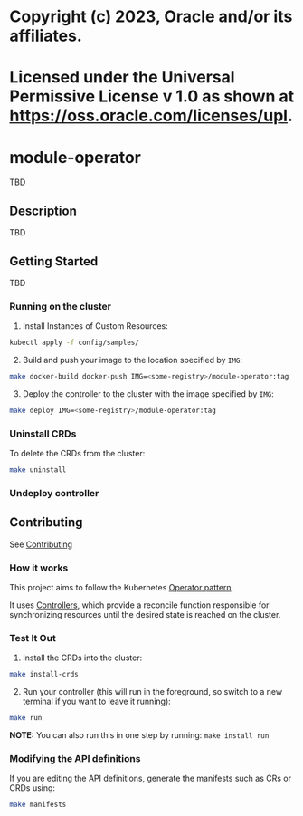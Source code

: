 # Copyright (c) 2023, Oracle and/or its affiliates.
# Licensed under the Universal Permissive License v 1.0 as shown at https://oss.oracle.com/licenses/upl.

# module-operator

TBD

## Description

TBD

## Getting Started

TBD

### Running on the cluster
1. Install Instances of Custom Resources:

```sh
kubectl apply -f config/samples/
```

2. Build and push your image to the location specified by `IMG`:

```sh
make docker-build docker-push IMG=<some-registry>/module-operator:tag
```

3. Deploy the controller to the cluster with the image specified by `IMG`:

```sh
make deploy IMG=<some-registry>/module-operator:tag
```

### Uninstall CRDs
To delete the CRDs from the cluster:

```sh
make uninstall
```

### Undeploy controller

## Contributing

See [Contributing](../CONTRIBUTING.md)

### How it works
This project aims to follow the Kubernetes [Operator pattern](https://kubernetes.io/docs/concepts/extend-kubernetes/operator/).

It uses [Controllers](https://kubernetes.io/docs/concepts/architecture/controller/),
which provide a reconcile function responsible for synchronizing resources until the desired state is reached on the cluster.

### Test It Out
1. Install the CRDs into the cluster:

```sh
make install-crds
```

2. Run your controller (this will run in the foreground, so switch to a new terminal if you want to leave it running):

```sh
make run
```

**NOTE:** You can also run this in one step by running: `make install run`

### Modifying the API definitions
If you are editing the API definitions, generate the manifests such as CRs or CRDs using:

```sh
make manifests
```

